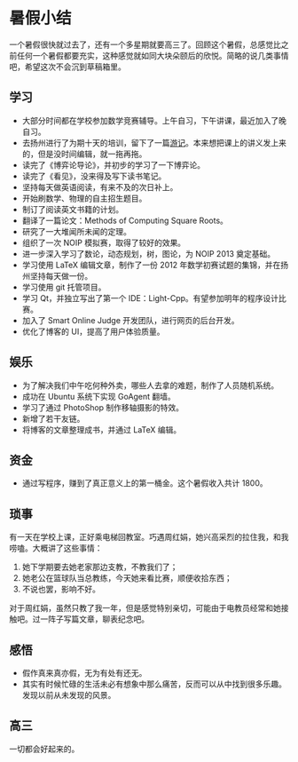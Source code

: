 # 暑假小结


一个暑假很快就过去了，还有一个多星期就要高三了。回顾这个暑假，总感觉比之前任何一个暑假都要充实，这种感觉就如同大块朵颐后的欣悦。简略的说几类事情吧，希望这次不会沉到草稿箱里。

## 学习
* 大部分时间都在学校参加数学竞赛辅导。上午自习，下午讲课，最近加入了晚自习。
* 去扬州进行了为期十天的培训，留下了一篇[游记](/2013/08/扬州拾遗零/)。本来想把课上的讲义发上来的，但是没时间编辑，就一拖再拖。
* 读完了《博弈论导论》，并初步的学习了一下博弈论。
* 读完了《看见》，没来得及写下读书笔记。
* 坚持每天做英语阅读，有来不及的次日补上。
* 开始刷数学、物理的自主招生题目。
* 制订了阅读英文书籍的计划。
* 翻译了一篇论文：Methods of Computing Square Roots。
* 研究了一大堆闻所未闻的定理。
* 组织了一次 NOIP 模拟赛，取得了较好的效果。
* 进一步深入学习了数论，动态规划，树，图论，为 NOIP 2013 奠定基础。
* 学习使用 LaTeX 编辑文章，制作了一份 2012 年数学初赛试题的集锦，并在扬州坚持每天做一份。
* 学习使用 git 托管项目。
* 学习 Qt，并独立写出了第一个 IDE：Light-Cpp。有望参加明年的程序设计比赛。
* 加入了 Smart Online Judge 开发团队，进行网页的后台开发。
* 优化了博客的 UI，提高了用户体验质量。

## 娱乐
* 为了解决我们中午吃何种外卖，哪些人去拿的难题，制作了人员随机系统。
* 成功在 Ubuntu 系统下实现 GoAgent 翻墙。
* 学习了通过 PhotoShop 制作移轴摄影的特效。
* 新增了若干友链。
* 将博客的文章整理成书，并通过 LaTeX 编辑。

## 资金
* 通过写程序，赚到了真正意义上的第一桶金。这个暑假收入共计 1800。

## 琐事
有一天在学校上课，正好乘电梯回教室。巧遇周红娟，她兴高采烈的拉住我，和我唠嗑。大概讲了这些事情：

1. 她下学期要去她老家那边支教，不教我们了；
2. 她老公在篮球队当总教练，今天她来看比赛，顺便收拾东西；
3. 不说也罢，影响不好。

对于周红娟，虽然只教了我一年，但是感觉特别亲切，可能由于电教员经常和她接触吧。过一阵子写篇文章，聊表纪念吧。

## 感悟
* 假作真来真亦假，无为有处有还无。
* 其实有时候忙碌的生活未必有想象中那么痛苦，反而可以从中找到很多乐趣。发现以前从未发现的风景。

## 高三
一切都会好起来的。
